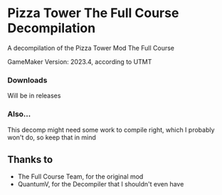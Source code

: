 # Pizza Tower The Full Course Decompilation
A decompilation of the Pizza Tower Mod The Full Course

GameMaker Version: 2023.4, according to UTMT

### Downloads
Will be in releases

### Also...
This decomp might need some work to compile right, which I probably won't do, so keep that in mind

## Thanks to
- The Full Course Team, for the original mod
- QuantumV, for the Decompiler that I shouldn't even have
